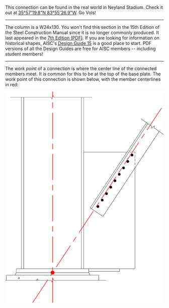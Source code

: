 This connection can be found in the real world in Neyland Stadium. Check it out
at
[35°57\'19.8\"N 83°55\'26.9\"W](https://www.google.com/maps/place/35%C2%B057'19.8%22N+83%C2%B055'26.9%22W).
Go Vols!

------------------------------------------------------------------------

The column is a W24x130. You won't find this section in the 15th Edition of the
Steel Construction Manual since it is no longer commonly produced. It last
appeared in the
[7th Edition (PDF)](https://www.aisc.org/globalassets/aisc/publications/historic-steel-construction-manuals/r07-04_5859.pdf).
If you are looking for information on historical shapes, AISC's
[Design Guide 15](https://www.aisc.org/products/publication/design-guide/Design-Guide-15-Rehabilitation-and-Retrofit-Second-Edition/)
is a good place to start. PDF versions of all the Design Guides are free for
AISC members -- including student members!

------------------------------------------------------------------------

The *work point* of a connection is where the center line of the connected
members meet. It is common for this to be at the top of the base plate. The work
point of this connection is shown below, with the member centerlines in red:

![Workpoint shown by intersection of member centerlines.](./workpoint.svg)

